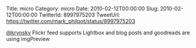Title: micro
Category: micro
Date: 2010-02-12T00:00:00
Slug: 2010-02-12T00:00:00
TwitterId: 8997975203
TweetUrl: https://twitter.com/mark_philpot/status/8997975203

[@krynsky](https://twitter.com/krynsky) Flickr feed supports Lightbox and blog posts and goodreads are using imgPreview